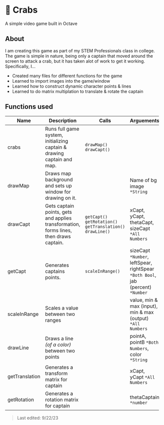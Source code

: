 # 🦀 Crabs
A simple video game built in Octave

## About

I am creating this game as part of my STEM Professionals class in college. The game is simple in nature, being only a captain that moved around the screen to attack a crab, but it has taken alot of work to get it working. Specifically, I...
- Created many files for different functions for the game
- Learned to import images into the game/window
- Learned how to construct dynamic character points & lines
- Learned to do matrix multiplation to translate & rotate the captain

## Functions used

| Name       | Description | Calls | Arguements | Returns
| --- | --- | --- | --- | --- |
| crabs | Runs full game system, initializing captain & drawing captain and map. | `drawMap()` `drawCapt()` | | |
| drawMap | Draws map background and sets up window for drawing on it. | | Name of bg image `*String` | Width & Hight of canvas
| drawCapt | Gets captain points, gets and applies transformation, forms lines, then draws captain. | `getCapt()` `getRotation()` `getTranslation()` `drawLine()` | xCapt, yCapt, thetaCapt, sizeCapt `*All Numbers` | Captain Graphics Vector
| getCapt | Generates captains points. | `scaleInRange()` | sizeCapt `*Number`, leftSpear, rightSpear `*Both Bool`, jab (percent) `*Number` | Captain points matrix
| scaleInRange | Scales a value between two ranges | | value, min & max (input), min & max (output) `*All Numbers` | Scaled value
| drawLine | Draws a line *(of a color)* between two points | | pointA, pointB `*Both Numbers`, color `*String` | Plotted line
| getTranslation | Generates a transform matrix for captain | | xCapt, yCapt `*All Numbers` | Transform matrix
| getRotation | Generates a rotation matrix for captain | | thetaCaptain `*number` | Rotation matrix


> Last edited: 9/22/23
